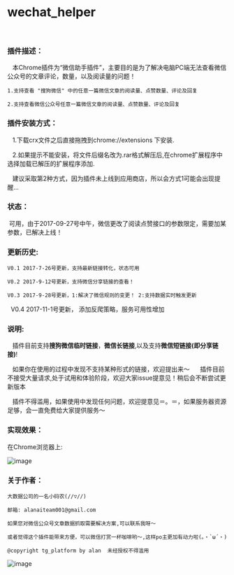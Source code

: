 # wechat_helper

     

### 插件描述：

    本Chrome插件为“微信助手插件”，主要目的是为了解决电脑PC端无法查看微信公众号的文章评论，数量，以及阅读量的问题！

    1.支持查看 "搜狗微信" 中的任意一篇微信文章的阅读量、点赞数量、评论及回复
    
    2.支持查看微信公众号任意一篇微信文章的阅读量、点赞数量、评论及回复
    

### 插件安装方式：

    
    1.下载crx文件之后直接拖拽到chrome://extensions 下安装.
     
    2.如果提示不能安装，将文件后缀名改为.rar格式解压后,在chrome扩展程序中选择加载已解压的扩展程序添加.
    
    建议采取第2种方式，因为插件未上线到应用商店，所以会方式1可能会出现提醒...


### 状态：
  
  可用，由于2017-09-27号中午，微信更改了阅读点赞接口的参数限定，需要加某参数，已解决上线！

### 更新历史:


    V0.1 2017-7-26号更新，支持最新链接转化，状态可用

    V0.2 2017-9-12号更新，支持微信分享链接的查看！
    
    V0.3 2017-9-28号更新，1:解决了微信规则的变更！ 2:支持数据实时触发更新
    
    V0.4 2017-11-1号更新， 添加反爬策略，服务可用性增加


### 说明:

    插件目前支持**搜狗微信临时链接**，**微信长链接**,以及支持**微信短链接(即分享链接)**!
    
    如果你在使用的过程中发现不支持某种形式的链接，欢迎提出来～
  
    插件目前不接受大量请求,处于试用和体验阶段，欢迎大家issue提意见！稍后会不断尝试更新版本
    
    插件不得滥用，如果使用中发现任何问题，欢迎提意见＝。＝，如果服务器资源足够，会一直免费给大家提供服务～




### 实现效果：

在Chrome浏览器上:

![image](https://github.com/Zhouchuanwen/wechat_helper/blob/master/img/test3.png)



### 关于作者：

    大数据公司的一名小码农(//▽//)

    邮箱: alanaiteam001@gmail.com

    如果您对微信公众号文章数据抓取需要解决方案,可以联系我呀～

    或者觉得这个插件能带来方便，可以微信打赏一杯咖啡哟～,这样po主更加有动力啦(。・`ω´・)

    @copyright tg_platform by alan  未经授权不得滥用
 

![image](https://github.com/Zhouchuanwen/wechat_helper/blob/master/img/weixinzhifu.png)
